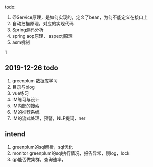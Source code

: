 todo: 
1. @Service原理，是如何实现的，定义了bean，为何不能定义在接口上
2. 自动扫描原理，对应的实现代码
3. Spring源码分析
4. spring aop原理， aspectj原理
5. asm机制

1

## 2019-12-26  todo
1. greenplum 数据库学习
2. 目录与blog
3. vue练习
4. IM练习与设计
5. IM内部的搜索
6. IM的推荐系统
7. IM的流式处理，预警，NLP提词，ner


## intend
1. greenplum的sql解析，sql优化
2. monitor greenplum的sql执行情况，报告异常，慢log，lock
3. gp能否做集群，查询速率，




